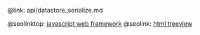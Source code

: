@link: api/datastore_serialize.md

@seolinktop: [javascript web framework](https://webix.com)
@seolink: [html treeview](https://webix.com/widget/tree/)